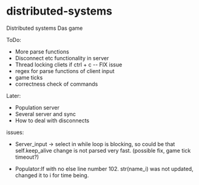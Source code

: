 # distributed-systems
Distributed systems Das game 


ToDo: 
- More parse functions
- Disconnect etc functionality in server
- Thread locking cliets if ctrl + c -- FIX issue
- regex for parse functions of client input
- game ticks
- correctness check of commands

Later:
- Population server
- Several server and sync
- How to deal with disconnects


issues:
- Server_input -> select in while loop is blocking, so could be that self.keep_alive change is not parsed very fast. (possible fix, game tick timeout?)

- Populator:If with no else line number 102. str(name_i) was not updated, changed it to i for time being.
